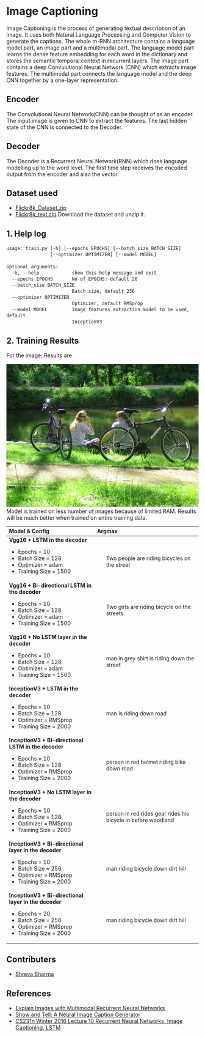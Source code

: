 # Image Captioning
Image Captioning is the process of generating textual description of an image. It uses both Natural Language Processing and Computer Vision to generate the captions. The whole m-RNN architecture contains a language model part, an image part and a multimodal part. The language model part learns the dense feature embedding for each word in the dictionary and stores the semantic temporal context in recurrent layers. The image part contains a deep Convulutional Neural Network (CNN) which extracts image features. The multimodal part connects the language model and the deep CNN together by a one-layer representation.


## Encoder
The Convolutional Neural Network(CNN) can be thought of as an encoder. The input image is given to CNN to extract the features. The last hidden state of the CNN is connected to the Decoder.


## Decoder
The Decoder is a Recurrent Neural Network(RNN) which does language modelling up to the word level. The first time step receives the encoded output from the encoder and also the <START> vector.


## Dataset used
* [Flickr8k_Dataset.zip](https://github.com/jbrownlee/Datasets/releases/download/Flickr8k/Flickr8k_Dataset.zip)
* [Flickr8k_text.zip](https://github.com/jbrownlee/Datasets/releases/download/Flickr8k/Flickr8k_text.zip)
Download the dataset and unzip it.


## 1. Help log
```
usage: train.py [-h] [--epochs EPOCHS] [--batch_size BATCH_SIZE]
                [--optimizer OPTIMIZER] [--model MODEL]

optional arguments:
  -h, --help            show this help message and exit
  --epochs EPOCHS       No of EPOCHS: default 20
  --batch_size BATCH_SIZE
                        Batch size, default 256
  --optimizer OPTIMIZER
                        Optimizer, default RMSprop
  --model MODEL         Image features extraction model to be used, default
                        InceptionV3
```


## 2. Training Results
For the image, Results are

![Image](./assets/image.png)
Model is trained on less number of images because of limited RAM. Results will be much better when trained on entire training data.

| Model & Config | Argmax |
| :--- | :--- |
| **Vgg16 + LSTM in the decoder** <ul><li>Epochs = 10</li><li>Batch Size = 128</li><li>Optimizer = adam</li><li>Training Size = 1500</li></ul> |<ul><br>Two people are riding bicycles on the street</br></ul> |
| **Vgg16 + Bi-directional LSTM in the decoder** <ul><li>Epochs = 10</li><li>Batch Size = 128</li><li>Optimizer = adam</li><li>Training Size = 1500</li></ul> |<ul><br>Two girls are riding bicycle on the streets</br></ul> |
| **Vgg16 + No LSTM layer in the decoder** <ul><li>Epochs = 10</li><li>Batch Size = 128</li><li>Optimizer = adam</li><li>Training Size = 1500</li></ul> |<ul><br>man in grey shirt is riding down the street</br></ul> |
| **InceptionV3 + LSTM in the decoder** <ul><li>Epochs = 10</li><li>Batch Size = 128</li><li>Optimizer = RMSprop</li><li>Training Size = 2000</li></ul> |<ul><br>man is riding down road</br></ul> |
| **InceptionV3 + Bi-directional LSTM in the decoder** <ul><li>Epochs = 10</li><li>Batch Size = 128</li><li>Optimizer = RMSprop</li><li>Training Size = 2000</li></ul> |<ul><br>person in red helmet riding bike down road</br></ul> |
| **InceptionV3 + No LSTM layer in the decoder** <ul><li>Epochs = 10</li><li>Batch Size = 128</li><li>Optimizer = RMSprop</li><li>Training Size = 2000</li></ul> |<ul><br>person in red rides gear rides his bicycle in before woodland</br></ul> |
| **InceptionV3 + Bi-directional layer in the decoder** <ul><li>Epochs = 10</li><li>Batch Size = 256</li><li>Optimizer = RMSprop</li><li>Training Size = 2000</li></ul> |<ul><br>man riding bicycle down dirt hill</br></ul> |
| **InceptionV3 + Bi-directional layer in the decoder** <ul><li>Epochs = 20</li><li>Batch Size = 256</li><li>Optimizer = RMSprop</li><li>Training Size = 2000</li></ul> |<ul><br>man riding bicycle down dirt hill</br></ul> |


## Contributers
* [Shreya Sharma](https://github.com/shreya0205/)


## References
* [Explain Images with Multimodal Recurrent Neural Networks](https://arxiv.org/pdf/1410.1090.pdf)
* [Show and Tell: A Neural Image Caption Generator](https://arxiv.org/pdf/1411.4555v2.pdf)
* [CS231n Winter 2016 Lecture 10 Recurrent Neural Networks, Image Captioning, LSTM](https://www.youtube.com/watch?v=cO0a0QYmFm8&feature=youtu.be&t=32m25s)

